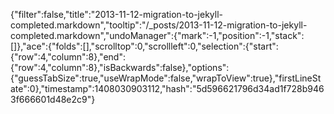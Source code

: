 {"filter":false,"title":"2013-11-12-migration-to-jekyll-completed.markdown","tooltip":"/_posts/2013-11-12-migration-to-jekyll-completed.markdown","undoManager":{"mark":-1,"position":-1,"stack":[]},"ace":{"folds":[],"scrolltop":0,"scrollleft":0,"selection":{"start":{"row":4,"column":8},"end":{"row":4,"column":8},"isBackwards":false},"options":{"guessTabSize":true,"useWrapMode":false,"wrapToView":true},"firstLineState":0},"timestamp":1408030903112,"hash":"5d596621796d34ad1f728b9463f666601d48e2c9"}